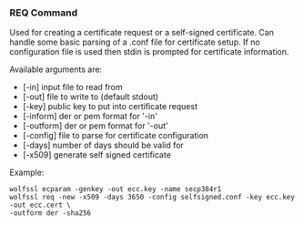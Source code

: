 ### REQ Command
Used for creating a certificate request or a self-signed certificate. Can handle some basic parsing of a .conf file for certificate setup. If no configuration file is used then stdin is prompted for certificate information.

Available arguments are:    

- [-in] input file to read from
- [-out] file to write to (default stdout)
- [-key] public key to put into certificate request
- [-inform] der or pem format for '-in'
- [-outform] der or pem format for '-out'
- [-config] file to parse for certificate configuration
- [-days] number of days should be valid for
- [-x509] generate self signed certificate

Example:

```
wolfssl ecparam -genkey -out ecc.key -name secp384r1
wolfssl req -new -x509 -days 3650 -config selfsigned.conf -key ecc.key -out ecc.cert \
-outform der -sha256
```